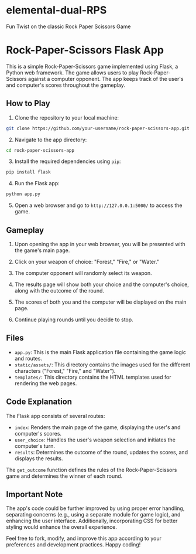 # elemental-dual-RPS
 Fun Twist on the classic Rock Paper Scissors Game

# Rock-Paper-Scissors Flask App

This is a simple Rock-Paper-Scissors game implemented using Flask, a Python web framework. The game allows users to play Rock-Paper-Scissors against a computer opponent. The app keeps track of the user's and computer's scores throughout the gameplay.

## How to Play

1. Clone the repository to your local machine:

```bash
git clone https://github.com/your-username/rock-paper-scissors-app.git
```

2. Navigate to the app directory:

```bash
cd rock-paper-scissors-app
```

3. Install the required dependencies using `pip`:

```bash
pip install flask
```

4. Run the Flask app:

```bash
python app.py
```

5. Open a web browser and go to `http://127.0.0.1:5000/` to access the game.

## Gameplay

1. Upon opening the app in your web browser, you will be presented with the game's main page.

2. Click on your weapon of choice: "Forest," "Fire," or "Water."

3. The computer opponent will randomly select its weapon.

4. The results page will show both your choice and the computer's choice, along with the outcome of the round.

5. The scores of both you and the computer will be displayed on the main page.

6. Continue playing rounds until you decide to stop.

## Files

- `app.py`: This is the main Flask application file containing the game logic and routes.
- `static/assets/`: This directory contains the images used for the different characters ("Forest," "Fire," and "Water").
- `templates/`: This directory contains the HTML templates used for rendering the web pages.

## Code Explanation

The Flask app consists of several routes:

- `index`: Renders the main page of the game, displaying the user's and computer's scores.
- `user_choice`: Handles the user's weapon selection and initiates the computer's turn.
- `results`: Determines the outcome of the round, updates the scores, and displays the results.

The `get_outcome` function defines the rules of the Rock-Paper-Scissors game and determines the winner of each round.

## Important Note

The app's code could be further improved by using proper error handling, separating concerns (e.g., using a separate module for game logic), and enhancing the user interface. Additionally, incorporating CSS for better styling would enhance the overall experience.

Feel free to fork, modify, and improve this app according to your preferences and development practices. Happy coding!
